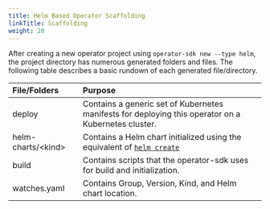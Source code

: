 ```yaml
---
title: Helm Based Operator Scaffolding
linkTitle: Scaffolding
weight: 20
---
```


After creating a new operator project using
`operator-sdk new --type helm`, the project directory has numerous generated folders and files. The following table describes a basic rundown of each generated file/directory.


| File/Folders | Purpose |
| :---         | :---    |
| deploy | Contains a generic set of Kubernetes manifests for deploying this operator on a Kubernetes cluster. |
| helm-charts/\<kind> | Contains a Helm chart initialized using the equivalent of [`helm create`][docs_helm_create] |
| build | Contains scripts that the operator-sdk uses for build and initialization. |
| watches.yaml | Contains Group, Version, Kind, and Helm chart location. |

[docs_helm_create]:https://helm.sh/docs/intro/using_helm/#creating-your-own-charts
